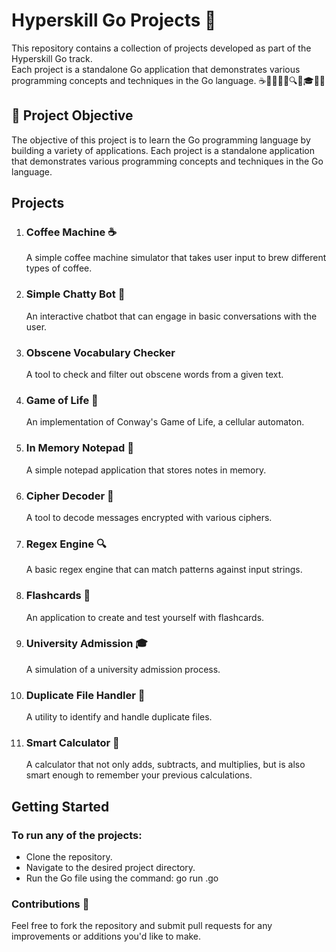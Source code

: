 # Hyperskill Go Projects 🚀

This repository contains a collection of projects developed as part of the Hyperskill Go track.
<br/>
Each project is a standalone Go application that demonstrates various programming concepts and techniques in the Go language.
☕️🤖🧬📝🔐🔍📒🎓📁🧮

## 🎯 Project Objective
    
The objective of this project is to learn the Go programming language by building a variety of applications. Each
project is a standalone application that demonstrates various programming concepts and techniques in the Go language.

## Projects

1. ### Coffee Machine ☕️
    A simple coffee machine simulator that takes user input to brew different types of coffee.

2. ### Simple Chatty Bot 🤖
    An interactive chatbot that can engage in basic conversations with the user.

3. ### Obscene Vocabulary Checker 
    A tool to check and filter out obscene words from a given text.

4. ### Game of Life 🧬
    An implementation of Conway's Game of Life, a cellular automaton.

5. ### In Memory Notepad 📝
    A simple notepad application that stores notes in memory.

6. ### Cipher Decoder 🔐
    A tool to decode messages encrypted with various ciphers.

7. ### Regex Engine 🔍
    A basic regex engine that can match patterns against input strings.

8. ### Flashcards 📒
    An application to create and test yourself with flashcards.

9. ### University Admission 🎓
    A simulation of a university admission process.

10. ### Duplicate File Handler 📁
    A utility to identify and handle duplicate files.

11. ### Smart Calculator 🧮
    A calculator that not only adds, subtracts, and multiplies, but is also smart enough to remember your previous calculations.

## Getting Started

### To run any of the projects:

- Clone the repository.
- Navigate to the desired project directory.
- Run the Go file using the command: go run <filename>.go

### Contributions 🤝

Feel free to fork the repository and submit pull requests for any improvements or additions you'd like to make.
